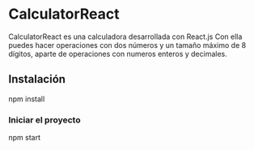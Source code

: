 # CalculatorReact

CalculatorReact es una calculadora desarrollada con React.js
Con ella puedes hacer operaciones con dos números y un tamaño máximo de 8 dígitos,
aparte de operaciones con numeros enteros y decimales.

## Instalación

npm install

### Iniciar el proyecto

npm start
